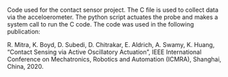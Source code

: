 Code used for the contact sensor project. The C file is used to collect data via the acceloerometer. The python script actuates the probe and makes a system call to run the C code. The code was used in the following publication: 

R. Mitra, K. Boyd, D. Subedi, D. Chitrakar, E. Aldrich, A. Swamy, K. Huang, “Contact Sensing via Active Oscillatory Actuation”, IEEE International Conference on Mechatronics, Robotics and Automation (ICMRA), Shanghai, China, 2020.


